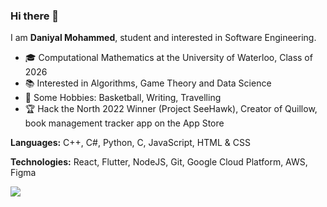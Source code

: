 ### Hi there 👋

I am **Daniyal Mohammed**, student and interested in Software Engineering. 
	
- 🎓 Computational Mathematics at the University of Waterloo, Class of 2026
- 📚 Interested in Algorithms, Game Theory and Data Science
- 🏀 Some Hobbies: Basketball, Writing, Travelling
- 🏆 Hack the North 2022 Winner (Project SeeHawk), Creator of Quillow, book management tracker app on the App Store

**Languages:** C++, C#, Python, C, JavaScript, HTML & CSS

**Technologies:** React, Flutter, NodeJS, Git, Google Cloud Platform, AWS, Figma

[![](https://github-readme-stats.vercel.app/api?username=daniyalmohammed&count_private=true)](https://github-readme-stats.vercel.app/api?username=daniyalmohammed&count_private=true)



<!--
**daniyalmohammed/daniyalmohammed** is a ✨ _special_ ✨ repository because its `README.md` (this file) appears on your GitHub profile.

Here are some ideas to get you started:

- 🔭 I’m currently working on ...
- 🌱 I’m currently learning ...
- 👯 I’m looking to collaborate on ...
- 🤔 I’m looking for help with ...
- 💬 Ask me about ...
- 📫 How to reach me: ...
- 😄 Pronouns: ...
- ⚡ Fun fact: ...
-->
